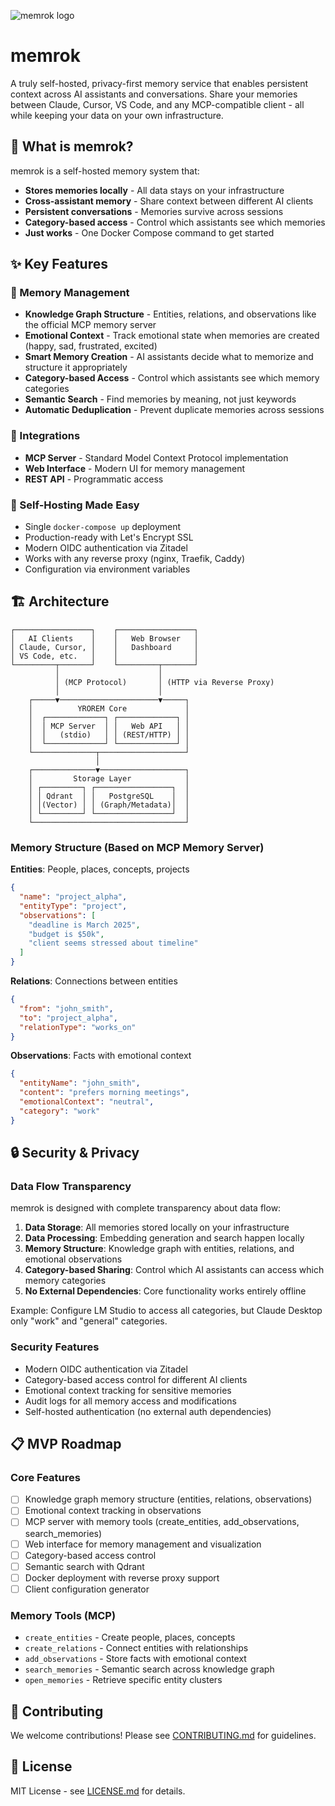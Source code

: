 ![memrok logo](app/assets/logo/2025-memrok-logo.svg)

# memrok

A truly self-hosted, privacy-first memory service that enables persistent context across AI assistants and conversations. Share your memories between Claude, Cursor, VS Code, and any MCP-compatible client - all while keeping your data on your own infrastructure.

## 🎯 What is memrok?

memrok is a self-hosted memory system that:

- **Stores memories locally** - All data stays on your infrastructure
- **Cross-assistant memory** - Share context between different AI clients
- **Persistent conversations** - Memories survive across sessions
- **Category-based access** - Control which assistants see which memories
- **Just works** - One Docker Compose command to get started

## ✨ Key Features

### 🧠 Memory Management

- **Knowledge Graph Structure** - Entities, relations, and observations like the official MCP memory server
- **Emotional Context** - Track emotional state when memories are created (happy, sad, frustrated, excited)
- **Smart Memory Creation** - AI assistants decide what to memorize and structure it appropriately
- **Category-based Access** - Control which assistants see which memory categories
- **Semantic Search** - Find memories by meaning, not just keywords
- **Automatic Deduplication** - Prevent duplicate memories across sessions

### 🔌 Integrations

- **MCP Server** - Standard Model Context Protocol implementation
- **Web Interface** - Modern UI for memory management
- **REST API** - Programmatic access

### 🚀 Self-Hosting Made Easy

- Single `docker-compose up` deployment
- Production-ready with Let's Encrypt SSL
- Modern OIDC authentication via Zitadel
- Works with any reverse proxy (nginx, Traefik, Caddy)
- Configuration via environment variables

## 🏗️ Architecture

```
┌─────────────────┐    ┌─────────────────┐
│   AI Clients    │    │   Web Browser   │
│ Claude, Cursor, │    │   Dashboard     │
│ VS Code, etc.   │    │                 │
└─────────┬───────┘    └─────────┬───────┘
          │                      │
          │ (MCP Protocol)       │ (HTTP via Reverse Proxy)
          │                      │
    ┌─────▼──────────────────────▼─────┐
    │          YROREM Core             │
    │  ┌─────────────┐ ┌─────────────┐ │
    │  │ MCP Server  │ │   Web API   │ │
    │  │   (stdio)   │ │ (REST/HTTP) │ │
    │  └─────────────┘ └─────────────┘ │
    └──────────────┬───────────────────┘
                   │
    ┌──────────────▼───────────────────┐
    │         Storage Layer            │
    │ ┌─────────┐ ┌─────────────────┐  │
    │ │ Qdrant  │ │   PostgreSQL    │  │
    │ │(Vector) │ │ (Graph/Metadata)│  │
    │ └─────────┘ └─────────────────┘  │
    └──────────────────────────────────┘
```

### Memory Structure (Based on MCP Memory Server)

**Entities**: People, places, concepts, projects

```json
{
  "name": "project_alpha",
  "entityType": "project",
  "observations": [
    "deadline is March 2025",
    "budget is $50k",
    "client seems stressed about timeline"
  ]
}
```

**Relations**: Connections between entities

```json
{
  "from": "john_smith",
  "to": "project_alpha",
  "relationType": "works_on"
}
```

**Observations**: Facts with emotional context

```json
{
  "entityName": "john_smith",
  "content": "prefers morning meetings",
  "emotionalContext": "neutral",
  "category": "work"
}
```

## 🔒 Security & Privacy

### Data Flow Transparency

memrok is designed with complete transparency about data flow:

1. **Data Storage**: All memories stored locally on your infrastructure
2. **Data Processing**: Embedding generation and search happen locally
3. **Memory Structure**: Knowledge graph with entities, relations, and emotional observations
4. **Category-based Sharing**: Control which AI assistants can access which memory categories
5. **No External Dependencies**: Core functionality works entirely offline

Example: Configure LM Studio to access all categories, but Claude Desktop only "work" and "general" categories.

### Security Features

- Modern OIDC authentication via Zitadel
- Category-based access control for different AI clients
- Emotional context tracking for sensitive memories
- Audit logs for all memory access and modifications
- Self-hosted authentication (no external auth dependencies)

## 📋 MVP Roadmap

### Core Features

- [ ] Knowledge graph memory structure (entities, relations, observations)
- [ ] Emotional context tracking in observations
- [ ] MCP server with memory tools (create_entities, add_observations, search_memories)
- [ ] Web interface for memory management and visualization
- [ ] Category-based access control
- [ ] Semantic search with Qdrant
- [ ] Docker deployment with reverse proxy support
- [ ] Client configuration generator

### Memory Tools (MCP)

- `create_entities` - Create people, places, concepts
- `create_relations` - Connect entities with relationships
- `add_observations` - Store facts with emotional context
- `search_memories` - Semantic search across knowledge graph
- `open_memories` - Retrieve specific entity clusters

## 🤝 Contributing

We welcome contributions! Please see [CONTRIBUTING.md](CONTRIBUTING.md) for guidelines.

## 📄 License

MIT License - see [LICENSE.md](LICENSE.md) for details.
